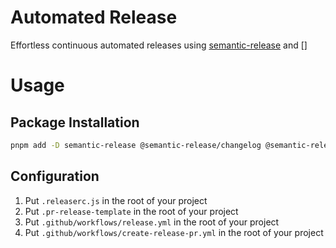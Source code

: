 # Automated Release

Effortless continuous automated releases using [semantic-release](https://github.com/semantic-release) and []

# Usage

## Package Installation

```bash
pnpm add -D semantic-release @semantic-release/changelog @semantic-release/git @semantic-release/github
```

## Configuration

1. Put `.releaserc.js` in the root of your project
2. Put `.pr-release-template` in the root of your project
3. Put `.github/workflows/release.yml` in the root of your project
3. Put `.github/workflows/create-release-pr.yml` in the root of your project
